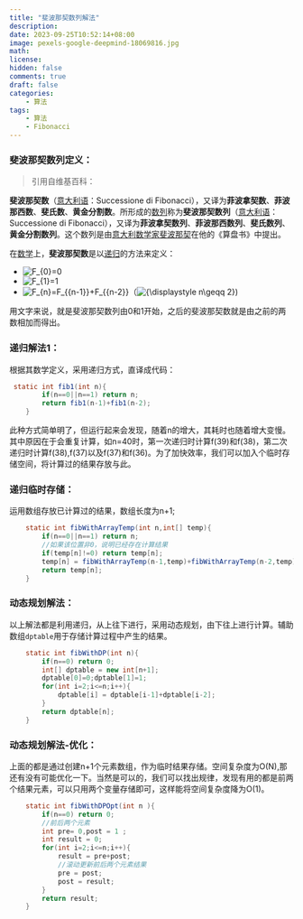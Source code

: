 ```yaml
---
title: "斐波那契数列解法"
description: 
date: 2023-09-25T10:52:14+08:00
image: pexels-google-deepmind-18069816.jpg
math: 
license: 
hidden: false
comments: true
draft: false
categories:
    - 算法
tags:
    - 算法
    - Fibonacci
---
```


### 斐波那契数列定义：

> 引用自维基百科：

**斐波那契数**（[意大利语](https://zh.wikipedia.org/wiki/意大利语)：Successione di Fibonacci），又译为**菲波拿契数**、**菲波那西数**、**斐氏数**、**黄金分割数**。所形成的[数列](https://zh.wikipedia.org/wiki/数列)称为**斐波那契数列**（[意大利语](https://zh.wikipedia.org/wiki/意大利语)：Successione di Fibonacci），又译为**菲波拿契数列**、**菲波那西数列**、**斐氏数列**、**黄金分割数列**。这个数列是由[意大利](https://zh.wikipedia.org/wiki/意大利)[数学家](https://zh.wikipedia.org/wiki/數學家)[斐波那契](https://zh.wikipedia.org/wiki/斐波那契)在他的《算盘书》中提出。

在[数学](https://zh.wikipedia.org/wiki/數學)上，**斐波那契数**是以[递归](https://zh.wikipedia.org/wiki/递归)的方法来定义：

- ![F_{0}=0](https://wikimedia.org/api/rest_v1/media/math/render/svg/58ebe8b2d5551fb272cd4258940fe1e492592d02)
- ![F_{1}=1](https://wikimedia.org/api/rest_v1/media/math/render/svg/c374ba08c140de90c6cbb4c9b9fcd26e3f99ef56)
- ![F_{n}=F_{{n-1}}+F_{{n-2}}](https://wikimedia.org/api/rest_v1/media/math/render/svg/4fa6d281e7a54e08aeffeef7458ddc0884333686)（![{\displaystyle n\geqq 2}](https://wikimedia.org/api/rest_v1/media/math/render/svg/12e27a3b350c6e2b14091d449563b273d76070a9))

用文字来说，就是斐波那契数列由0和1开始，之后的斐波那契数就是由之前的两数相加而得出。



### 递归解法1：

根据其数学定义，采用递归方式，直译成代码：

```java
 static int fib1(int n){
        if(n==0||n==1) return n;
        return fib1(n-1)+fib1(n-2);
    }
```



此种方式简单明了，但运行起来会发现，随着n的增大，其耗时也随着增大变慢。其中原因在于会重复计算，如n=40时，第一次递归时计算f(39)和f(38)，第二次递归时计算f(38),f(37)以及f(37)和f(36)。为了加快效率，我们可以加入个临时存储空间，将计算过的结果存放与此。

### 递归临时存储：

运用数组存放已计算过的结果，数组长度为n+1;

``` java
    static int fibWithArrayTemp(int n,int[] temp){
        if(n==0||n==1) return n;
        //如果该位置非0，说明已经存在计算结果
        if(temp[n]!=0) return temp[n];
        temp[n] = fibWithArrayTemp(n-1,temp)+fibWithArrayTemp(n-2,temp);
        return temp[n];
    }
```



### 动态规划解法：

以上解法都是利用递归，从上往下进行，采用动态规划，由下往上进行计算。辅助数组`dptable`用于存储计算过程中产生的结果。

``` java
    static int fibWithDP(int n){
        if(n==0) return 0;
        int[] dptable = new int[n+1];
        dptable[0]=0;dptable[1]=1;
        for(int i=2;i<=n;i++){
            dptable[i] = dptable[i-1]+dptable[i-2];
        }
        return dptable[n];
    }
```



### 动态规划解法-优化：

上面的都是通过创建n+1个元素数组，作为临时结果存储。空间复杂度为O(N),那还有没有可能优化一下。当然是可以的，我们可以找出规律，发现有用的都是前两个结果元素，可以只用两个变量存储即可，这样能将空间复杂度降为O(1)。

``` java
    static int fibWithDPOpt(int n ){
        if(n==0) return 0;
        //前后两个元素
        int pre= 0,post = 1 ;
        int result = 0;
        for(int i=2;i<=n;i++){
            result = pre+post;
            //滚动更新前后两个元素结果
            pre = post;
            post = result;
        }
        return result;
    }
```



